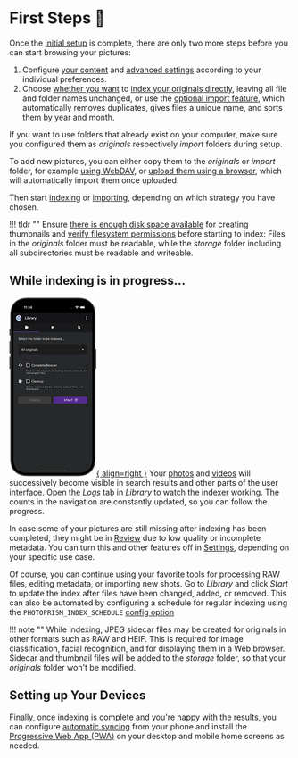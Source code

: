 # First Steps 👣

Once the [initial setup](../getting-started/index.md) is complete, there are only two more steps before you can start browsing your pictures:

1.  Configure [your content](settings/library.md) and [advanced settings](settings/advanced.md) according to your individual preferences.
2. Choose [whether you want](library/index.md) to [index your originals directly](library/originals.md), leaving all file and folder names unchanged, or use the [optional import feature](library/import.md), which automatically removes duplicates, gives files a unique name, and sorts them by year and month.

If you want to use folders that already exist on your computer, make sure you configured them as *originals* respectively *import* folders during setup.

To add new pictures, you can either copy them to the *originals* or *import* folder, for example [using WebDAV](sync/webdav.md), or [upload them using a browser](library/upload.md), which will automatically import them once uploaded.

Then start [indexing](library/originals.md) or [importing](library/import.md), depending on which strategy you have chosen.

!!! tldr ""
    Ensure [there is enough disk space available](../getting-started/troubleshooting/docker.md#disk-space) for creating thumbnails and [verify filesystem permissions](../getting-started/troubleshooting/docker.md#file-permissions) before starting to index: Files in the *originals* folder must be readable, while the *storage* folder including all subdirectories must be readable and writeable.

## While indexing is in progress...
[![Library > Index](img/iphone-library-index.png){ align=right }](library/originals.md)
Your [photos](search/index.md) and [videos](organize/video.md) will
successively become visible in search results and other parts of the user interface.
Open the *Logs* tab in *Library* to watch the indexer working.
The counts in the navigation are constantly updated, so you can follow the progress.

In case some of your pictures are still missing after indexing has been completed,
they might be in [Review](organize/review.md) due to low quality or incomplete metadata.
You can turn this and other features off in [Settings](settings/general.md),
depending on your specific use case.

Of course, you can continue using your favorite tools for processing RAW files, editing metadata,
or importing new shots. Go to *Library* and click *Start* to update the index after files have been
changed, added, or removed. This can also be automated by configuring a schedule for regular indexing using the `PHOTOPRISM_INDEX_SCHEDULE` [config option](../getting-started/config-options.md#indexing)

!!! note ""
    While indexing, JPEG sidecar files may be created for originals in other formats such as RAW and HEIF. This is required for image classification, facial recognition, and for displaying them in a Web browser. Sidecar and thumbnail files will be added to the *storage* folder, so that your *originals* folder won't be modified.

## Setting up Your Devices

Finally, once indexing is complete and you're happy with the results, you can configure [automatic syncing](sync/mobile-devices.md) from your phone and install the [Progressive Web App (PWA)](pwa.md) on your desktop and mobile home screens as needed.
